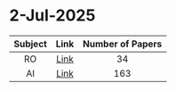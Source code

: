 # 2-Jul-2025

| Subject | Link | Number of Papers |
|:-----:|:----:|:----------------:|
| RO | [Link](https://github.com/KJaebye/EmbodiedAI-Robotics-arXiv-Daily-Reporter/tree/main/2-Jul-2025/RO) | 34 |
| AI | [Link](https://github.com/KJaebye/EmbodiedAI-Robotics-arXiv-Daily-Reporter/tree/main/2-Jul-2025/AI) | 163 |
